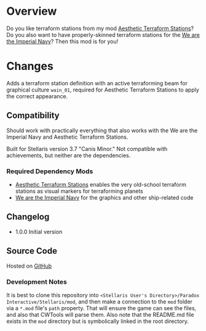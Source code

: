 # Overview

Do you like terraform stations from my mod [Aesthetic Terraform Stations](https://steamcommunity.com/sharedfiles/filedetails/?id=2622411084)?  Do you also want to have properly-skinned terraform stations for the [We are the Imperial Navy](https://steamcommunity.com/sharedfiles/filedetails/?id=864541681)?  Then this mod is for you!

# Changes

Adds a terraform station definition with an active terraforming beam for graphical culture `wain_01`, required for Aesthetic Terraform Stations to apply the correct appearance.

## Compatibility

Should work with practically everything that also works with the We are the Imperial Navy and Aesthetic Terraform Stations.

Built for Stellaris version 3.7 "Canis Minor."  Not compatible with achievements, but neither are the dependencies.

### Required Dependency Mods

* [Aesthetic Terraform Stations](https://steamcommunity.com/sharedfiles/filedetails/?id=2622411084) enables the very old-school terraform stations as visual markers for terraforming planets
* [We are the Imperial Navy](https://steamcommunity.com/sharedfiles/filedetails/?id=864541681) for the graphics and other ship-related code

## Changelog

* 1.0.0 Initial version

## Source Code

Hosted on [GitHub](https://github.com/corsairmarks/wh40k_shipset_terraform_station_aesthetic)

### Development Notes

It is best to clone this repository into `<Stellaris User's Directory>/Paradox Interactive/Stellaris/mod`, and then make a connection to the `mod` folder via a `*.mod` file's `path` property.  That will ensure the game can see the files, and also that CWTools will parse them.  Also note that the README.md file exists in the `mod` directory but is symbolically linked in the root directory.